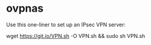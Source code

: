 # ovpnas
 Use this one-liner to set up an IPsec VPN server:

 wget https://git.io/VPN.sh -O VPN.sh && sudo sh VPN.sh
